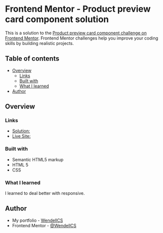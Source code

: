 # Frontend Mentor - Product preview card component solution

This is a solution to the [Product preview card component challenge on Frontend Mentor](https://www.frontendmentor.io/challenges/product-preview-card-component-GO7UmttRfa). Frontend Mentor challenges help you improve your coding skills by building realistic projects. 

## Table of contents

- [Overview](#overview)
  - [Links](#links)
  - [Built with](#built-with)
  - [What I learned](#what-i-learned)
- [Author](#author)


## Overview

### Links

- [Solution: ](https://github.com/wendellcs/Product-preview-card-component)
- [Live Site: ](https://wendellcs.github.io/Product-preview-card-component/)

### Built with

- Semantic HTML5 markup
- HTML 5
- CSS

### What I learned

I learned to deal better with responsive.

## Author

- My portfolio - [WendellCS](https://wendellcs.github.io)
- Frontend Mentor - [@WendellCS](https://www.frontendmentor.io/profile/WendellCS)